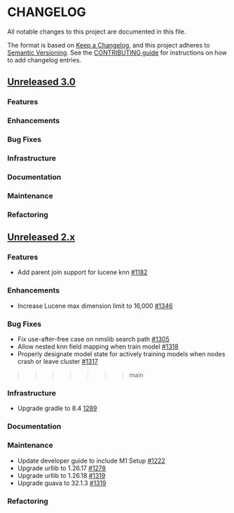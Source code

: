 # CHANGELOG
All notable changes to this project are documented in this file.

The format is based on [Keep a Changelog](https://keepachangelog.com/en/1.0.0/), and this project adheres to [Semantic Versioning](https://semver.org/spec/v2.0.0.html). See the [CONTRIBUTING guide](./CONTRIBUTING.md#Changelog) for instructions on how to add changelog entries.

## [Unreleased 3.0](https://github.com/opensearch-project/k-NN/compare/2.x...HEAD)
### Features
### Enhancements
### Bug Fixes
### Infrastructure
### Documentation
### Maintenance
### Refactoring

## [Unreleased 2.x](https://github.com/opensearch-project/k-NN/compare/2.11...2.x)
### Features
* Add parent join support for lucene knn [#1182](https://github.com/opensearch-project/k-NN/pull/1182)
### Enhancements
* Increase Lucene max dimension limit to 16,000 [#1346](https://github.com/opensearch-project/k-NN/pull/1346)
### Bug Fixes
* Fix use-after-free case on nmslib search path [#1305](https://github.com/opensearch-project/k-NN/pull/1305)
* Allow nested knn field mapping when train model [#1318](https://github.com/opensearch-project/k-NN/pull/1318)
* Properly designate model state for actively training models when nodes crash or leave cluster [#1317](https://github.com/opensearch-project/k-NN/pull/1317)

>>>>>>> main
### Infrastructure
* Upgrade gradle to 8.4 [1289](https://github.com/opensearch-project/k-NN/pull/1289)
### Documentation
### Maintenance
* Update developer guide to include M1 Setup [#1222](https://github.com/opensearch-project/k-NN/pull/1222)
* Upgrade urllib to 1.26.17 [#1278](https://github.com/opensearch-project/k-NN/pull/1278)
* Upgrade urllib to 1.26.18 [#1319](https://github.com/opensearch-project/k-NN/pull/1319)
* Upgrade guava to 32.1.3 [#1319](https://github.com/opensearch-project/k-NN/pull/1319)
### Refactoring
